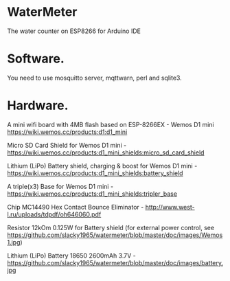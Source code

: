 # WaterMeter
The water counter on ESP8266 for Arduino IDE


# Software.
You need to use mosquitto server, mqttwarn, perl and sqlite3.


# Hardware.
A mini wifi board with 4MB flash based on ESP-8266EX - Wemos D1 mini https://wiki.wemos.cc/products:d1:d1_mini

Micro SD Card Shield for Wemos D1 mini - https://wiki.wemos.cc/products:d1_mini_shields:micro_sd_card_shield

Lithium (LiPo) Battery shield, charging & boost for Wemos D1 mini - https://wiki.wemos.cc/products:d1_mini_shields:battery_shield

A triple(x3) Base for Wemos D1 mini - https://wiki.wemos.cc/products:d1_mini_shields:tripler_base

Chip MC14490 Hex Contact Bounce Eliminator - http://www.west-l.ru/uploads/tdpdf/oh646060.pdf

Resistor 12kOm 0.125W for Battery shield (for external power control, see https://github.com/slacky1965/watermeter/blob/master/doc/images/Wemos1.jpg)

Lithium (LiPo) Battery 18650 2600mAh 3.7V -  https://github.com/slacky1965/watermeter/blob/master/doc/images/battery.jpg
